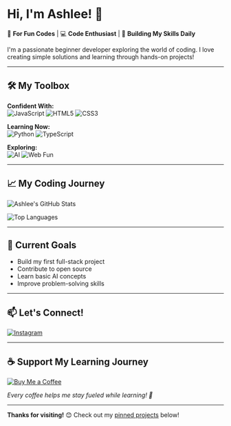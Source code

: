 # Hi, I'm Ashlee! 👋

🌱 **For Fun Codes** | 💻 **Code Enthusiast** | 🚀 **Building My Skills Daily**

I'm a passionate beginner developer exploring the world of coding. I love creating simple solutions and learning through hands-on projects!

---

## 🛠️ My Toolbox

**Confident With:**  
![JavaScript](https://img.shields.io/badge/JavaScript-F7DF1E?style=flat&logo=javascript&logoColor=black)
![HTML5](https://img.shields.io/badge/HTML5-E34F26?style=flat&logo=html5&logoColor=white)
![CSS3](https://img.shields.io/badge/CSS3-1572B6?style=flat&logo=css3&logoColor=white)

**Learning Now:**  
![Python](https://img.shields.io/badge/Python-3776AB?style=flat&logo=python&logoColor=white)
![TypeScript](https://img.shields.io/badge/TypeScript-007ACC?style=flat&logo=typescript&logoColor=white)

**Exploring:**  
![AI](https://img.shields.io/badge/AI-FFD700?style=flat&logo=openai&logoColor=black)
![Web Fun](https://img.shields.io/badge/Web_Fun-FF69B4?style=flat&logo=gamejolt&logoColor=white)

---

## 📈 My Coding Journey

![Ashlee's GitHub Stats](https://github-readme-stats.vercel.app/api?username=Ashleeeeeeeeeeeeeeeee&show_icons=true&theme=radical)

![Top Languages](https://github-readme-stats.vercel.app/api/top-langs/?username=Ashleeeeeeeeeeeeeeeee&layout=compact&theme=radical)

---

## 🌱 Current Goals
- Build my first full-stack project
- Contribute to open source
- Learn basic AI concepts
- Improve problem-solving skills

---

## 📫 Let's Connect!
[![Instagram](https://img.shields.io/badge/Twitter-1DA1F2?style=flat&logo=twitter&logoColor=white)](https://www.instagram.com/kench.ng/)

---

## ☕ Support My Learning Journey
[![Buy Me a Coffee](https://img.shields.io/badge/Buy_Me_A_Coffee-FFDD00?style=flat&logo=buymeacoffee&logoColor=black)](https://kofi.com/ashleee)

*Every coffee helps me stay fueled while learning! 🚀*

---

**Thanks for visiting!** 😊 Check out my [pinned projects](https://github.com/Ashleeeeeeeeeeeeeeeee?tab=repositories) below!
